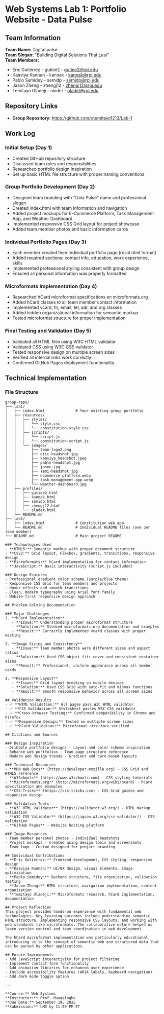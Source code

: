 # Web Systems Lab 1: Portfolio Website - Data Pulse

## Team Information
**Team Name:** Digital pulse  
**Team Slogan:** "Building Digital Solutions That Last"  
**Team Members:**
- Eric Gutierrez - gutiee2 - gutiee2@rpi.edu
- Kaaviya Kannan - kannak - kannak@rpi.edu  
- Pablo Semidey - semidp - semidp@rpi.edu
- Jason Zheng - zhengj12 - zhengj12@rpi.edu
- Temitayo Oladeji - oladet - oladet@rpi.edu

## Repository Links
- **Group Repository:** https://github.com/otemitayo1212/Lab-1

## Work Log

### Initial Setup (Day 1)
- Created GitHub repository structure
- Discussed team roles and responsibilities
- Researched portfolio design inspiration
- Set up basic HTML file structure with proper naming conventions

### Group Portfolio Development (Day 2)
- Designed team branding with "Data Pulse" name and professional slogan
- Created index.html with team information and navigation
- Added project mockups for E-Commerce Platform, Task Management App, and Weather Dashboard
- Implemented responsive CSS Grid layout for project showcase
- Added team member photos and basic information cards

### Individual Portfolio Pages (Day 3)
- Each member created their individual portfolio page (rcsid.html format)
- Added required sections: contact info, education, work experience, skills
- Implemented professional styling consistent with group design
- Ensured all personal information was properly formatted

### Microformats Implementation (Day 4)
- Researched hCard microformat specifications on microformats.org
- Added hCard classes to all team member contact information
- Implemented vcard, fn, email, tel, adr, and org classes
- Added hidden organizational information for semantic markup
- Tested microformat structure for proper implementation

### Final Testing and Validation (Day 5)
- Validated all HTML files using W3C HTML validator
- Validated CSS using W3C CSS validator
- Tested responsive design on multiple screen sizes
- Verified all internal links work correctly
- Confirmed GitHub Pages deployment functionality

## Technical Implementation

### File Structure
```
group-repo/
├── lab1/
│   ├── index.html              # Your existing group portfolio
│   ├── resources/
│   │   ├── styles/
│   │   │   └── style.css
|   |   |   └── constitution-style.css
│   │   ├── scripts/
│   │   │   └── script.js
|   |   |   └── constitution-script.js
│   │   └── images/
│   │       ├── team-logo2.png
│   │       ├── eric-headshot.jpg
│   │       ├── kaaviya_headshot.jpeg
│   │       ├── pablo-headshot.jpg
│   │       ├── jason.jpg
│   │       ├── Temi-headshot.jpg
│   │       ├── ecommerce-platform.webp
│   │       ├── task-management-app.webp
│   │       └── weather-dashboard.jpg
│   ├── profiles/
│   │   ├── gutiee2.html
│   │   ├── kannak.html
│   │   ├── semidp.html
│   │   ├── zhengj12.html
│   │   └── oladet.html
│   └── README.md
├── lab2/                      
│   ├── index.html              # Constitution web app
│   └── README.md               # Individual README files (one per team member)
└── README.md                   # Main project README

### Technologies Used
- **HTML5:** Semantic markup with proper document structure
- **CSS3:** Grid layout, Flexbox, gradients, transitions, responsive design
- **Microformats:** hCard implementation for contact information
- **JavaScript:** Basic interactivity (script.js included)

### Design Features
- Professional gradient color scheme (purple/blue theme)
- Responsive CSS Grid for team members and projects
- Hover effects and smooth transitions
- Clean, modern typography using Arial font family
- Mobile-first responsive design approach

## Problem-Solving Documentation

### Major Challenges
1. **hCard Implementation**
   - **Issue:** Understanding proper microformat structure
   - **Solution:** Studied microformats.org documentation and examples
   - **Result:** Correctly implemented vcard classes with proper nesting

2. **Image Sizing and Consistency**
   - **Issue:** Team member photos were different sizes and aspect ratios
   - **Solution:** Used CSS object-fit: cover and consistent container sizes
   - **Result:** Professional, uniform appearance across all member cards

3. **Responsive Layout**
   - **Issue:** Grid layout breaking on mobile devices
   - **Solution:** Used CSS Grid with auto-fit and minmax functions
   - **Result:** Smooth responsive behavior across all screen sizes

## Validation Results
- ✅ **HTML Validation:** All pages pass W3C HTML validator
- ✅ **CSS Validation:** Stylesheet passes W3C CSS validator  
- ✅ **Cross-browser Testing:** Confirmed compatibility in Chrome and Firefox
- ✅ **Responsive Design:** Tested on multiple screen sizes
- ✅ **hCard Validation:** Microformat structure verified

## Citations and Sources

### Design Inspiration
- Dribbble portfolio designs - Layout and color scheme inspiration
- Behance web portfolios - Team page structure reference
- Modern web design trends - Gradient and card-based layouts

### Technical Resources
- **MDN Web Docs** (https://developer.mozilla.org) - CSS Grid and HTML5 reference
- **W3Schools** (https://www.w3schools.com) - CSS styling tutorials
- **Microformats.org** (http://microformats.org/wiki/hcard) - hCard specification and examples
- **CSS-Tricks** (https://css-tricks.com) - CSS Grid guides and responsive design

### Validation Tools
- **W3C HTML Validator** (https://validator.w3.org/) - HTML markup validation
- **W3C CSS Validator** (https://jigsaw.w3.org/css-validator/) - CSS validation
- **GitHub Pages** - Website hosting platform

### Image Resources
- Team member personal photos - Individual headshots
- Project mockups - Created using design tools and screenshots
- Team logo - Custom designed for project branding

## Individual Contributions
- **Eric Gutierrez:** Frontend development, CSS styling, responsive design
- **Kaaviya Kannan:** UI/UX design, visual elements, image optimization  
- **Pablo Semidey:** Backend structure, file organization, validation testing
- **Jason Zheng:** HTML structure, navigation implementation, content organization
- **Temitayo Oladeji:** Microformats research, hCard implementation, documentation

## Project Reflection
This project provided hands-on experience with fundamental web technologies. Key learning outcomes include understanding semantic HTML structure, implementing responsive CSS layouts, and working with web standards like microformats. The collaborative nature helped us learn version control and team coordination in web development.

The hCard microformat implementation was particularly educational, introducing us to the concept of semantic web and structured data that can be parsed by other applications.

## Future Improvements
- Add JavaScript interactivity for project filtering
- Implement contact form functionality
- Add animation libraries for enhanced user experience
- Include accessibility features (ARIA labels, keyboard navigation)
- Add dark mode toggle option

---

**Course:** Web Systems  
**Instructor:** Prof. Munasinghe  
**Due Date:** September 19, 2025  
**Submission:** LMS by 11:59 PM ET
